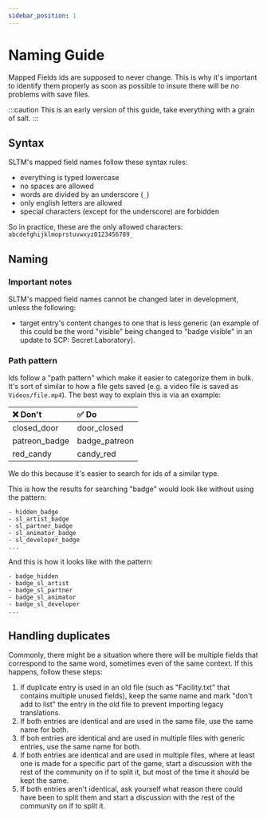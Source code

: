 ```yaml
---
sidebar_position: 1
---
```


# Naming Guide

Mapped Fields ids are supposed to never change. This is why it's important to identify them properly as soon as possible to insure there will be no problems with save files.

:::caution
This is an early version of this guide, take everything with a grain of salt.
:::

## Syntax

SLTM's mapped field names follow these syntax rules:
- everything is typed lowercase
- no spaces are allowed
- words are divided by an underscore (`_`)
- only english letters are allowed
- special characters (except for the underscore) are forbidden

So in practice, these are the only allowed characters:
`abcdefghijklmoprstuvwxyz0123456789_`

## Naming

### Important notes

SLTM's mapped field names cannot be changed later in development, unless the following:
* target entry's content changes to one that is less generic (an example of this could be the word "visible" being changed to "badge visible" in an update to SCP: Secret Laboratory).

### Path pattern

Ids follow a "path pattern" which make it easier to categorize them in bulk. It's sort of similar to how a file gets saved (e.g. a video file is saved as `Videos/file.mp4`). The best way to explain this is via an example:

| ❌ Don't | ✅ Do |
| :-- | :-- |
| closed_door | door_closed |
| patreon_badge | badge_patreon |
| red_candy | candy_red |

We do this because it's easier to search for ids of a similar type.

This is how the results for searching "badge" would look like without using the pattern:
```
- hidden_badge
- sl_artist_badge
- sl_partner_badge
- sl_animator_badge
- sl_developer_badge
...
```

And this is how it looks like with the pattern:
```
- badge_hidden
- badge_sl_artist
- badge_sl_partner
- badge_sl_animator
- badge_sl_developer
...
```

## Handling duplicates

Commonly, there might be a situation where there will be multiple fields that correspond to the same word, sometimes even of the same context. If this happens, follow these steps:
1. If duplicate entry is used in an old file (such as "Facility.txt" that contains multiple unused fields), keep the same name and mark "don't add to list" the entry in the old file to prevent importing legacy translations.
2. If both entries are identical and are used in the same file, use the same name for both.
3. If boh entries are identical and are used in multiple files with generic entries, use the same name for both.
4. If both entries are identical and are used in multiple files, where at least one is made for a specific part of the game, start a discussion with the rest of the community on if to split it, but most of the time it should be kept the same.
5. If both entries aren't identical, ask yourself what reason there could have been to split them and start a discussion with the rest of the community on if to split it.